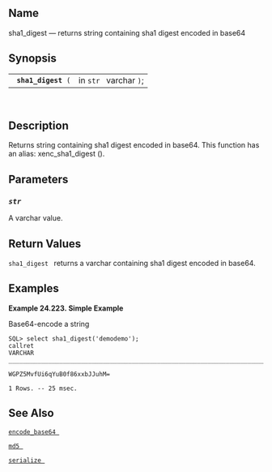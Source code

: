 <div id="fn_sha1_digest" class="refentry">

<div class="titlepage">

</div>

<div class="refnamediv">

## Name

sha1_digest — returns string containing sha1 digest encoded in base64

</div>

<div class="refsynopsisdiv">

## Synopsis

<div id="fsyn_sha1_digest" class="funcsynopsis">

|                          |                        |
|--------------------------|------------------------|
| ` `**`sha1_digest`**` (` | in `str ` varchar `)`; |

<div class="funcprototype-spacer">

 

</div>

</div>

</div>

<div id="desc_sha1_digest" class="refsect1">

## Description

Returns string containing sha1 digest encoded in base64. This function
has an alias: xenc_sha1_digest ().

</div>

<div id="params_sha1_digest" class="refsect1">

## Parameters

<div id="id96956" class="refsect2">

### *`str `*

A <span class="type">varchar </span> value.

</div>

</div>

<div id="ret_sha1_digest" class="refsect1">

## Return Values

`sha1_digest ` returns a <span class="type">varchar </span> containing
sha1 digest encoded in base64.

</div>

<div id="examples_sha1_digest" class="refsect1">

## Examples

<div id="ex_sha1_digest_1" class="example">

**Example 24.223. Simple Example**

<div class="example-contents">

Base64-encode a string

``` screen
SQL> select sha1_digest('demodemo');
callret
VARCHAR
_______________________________________________________________________________

WGPZ5MvfUi6qYuB0f86xxbJJuhM=

1 Rows. -- 25 msec.
```

</div>

</div>

  

</div>

<div id="seealso_sha1_digest" class="refsect1">

## See Also

<a href="fn_encode_base64.html" class="link" title="encode_base64"><code
class="function">encode_base64 </code></a>

<a href="fn_md5.html" class="link" title="md5"><code
class="function">md5 </code></a>

<a href="fn_serialize.html" class="link" title="serialize"><code
class="function">serialize </code></a>

</div>

</div>
